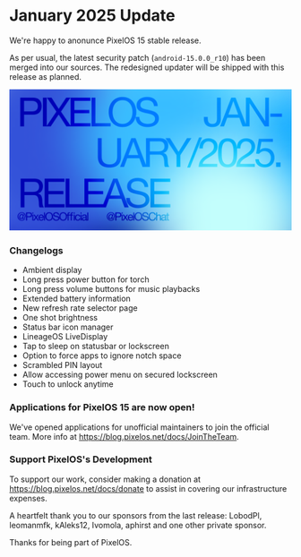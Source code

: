 # January 2025 Update

We're happy to anonunce PixelOS 15 stable release.

As per usual, the latest security patch (`android-15.0.0_r10`) has been merged into our sources. The redesigned updater will be shipped with this release as planned.

<img src="https://raw.githubusercontent.com/PixelOS-CI/blog_assets/refs/heads/main/2025-01-15/banner.png">

### Changelogs

- Ambient display
- Long press power button for torch
- Long press volume buttons for music playbacks
- Extended battery information
- New refresh rate selector page
- One shot brightness
- Status bar icon manager
- LineageOS LiveDisplay
- Tap to sleep on statusbar or lockscreen
- Option to force apps to ignore notch space
- Scrambled PIN layout
- Allow accessing power menu on secured lockscreen
- Touch to unlock anytime

### Applications for PixelOS 15 are now open!

We've opened applications for unofficial maintainers to join the official team. More info at https://blog.pixelos.net/docs/JoinTheTeam.

### Support PixelOS's Development

To support our work, consider making a donation at https://blog.pixelos.net/docs/donate to assist in covering our infrastructure expenses.

A heartfelt thank you to our sponsors from the last release: LobodPl, leomanmfk, kAleks12, Ivomola, aphirst and one other private sponsor.

Thanks for being part of PixelOS.
